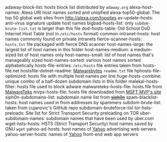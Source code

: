 adaway-block-list: hosts block list distributed by `adaway.org`
alexa-host-names: Alexa URI host names sorted and uniqified
alexa-top50-global: The top 50 global web sites from <http://alexa.com/topsites>
av-update-hosts: anti-virus signature update host names
bigbad-hosts-list: only `subdom-brute-list.txt` is larger than this file
dod-hosts-table: Old School DoD Internet Host Table (not in `/etc/hosts` format)
common-intranet-hosts: host names commonly found on private intranets
fierce-scanner-hosts: `hosts.txt` file packaged with fierce DNS scanner
host-names-large: the largest list of host names in this folder
host-names-medium: a medium-sized list of host names only
host-names-small: list of host names that's manageably sized
host-names-sorted: various host names sorted alphabetically
hosts-file-entries: `/etc/hosts` file entries taken from hosts-file.net
hostsfile-dotnet-readme: [Malwarebytes](http://hosts-file.net) `readme.txt` file
hphosts-file-optimized: hosts file with multiple host names per line
huge-hosts-combine: unique combo of a half-dozen subdomain lists in this folder 
malekal-hosts-filter: hosts file used to block adware
malwareteks-hosts-file: hosts file from [MalwareTeks](http://malwareteks.com)
mvps-hosts-file: hosts file downloaded from [MSFT MVP's site](http://mvps.org)
siph0n-subdomains-list: subdomain name list from [~~siph0n~~](http://siph0n.net)
spam-blacklist-hosts: host names used in from addresses by spammers
subdom-brute-list: taken from cujanovic's GitHub repo subdomain-bruteforce-list
tor-hsts-preloads: Site list for Strict Transport Security preloading on TOR
uber-subdomain-names: subdomain names that have been used by uber.com
wget-hsts-hosts: HSTS (Strict Transport Security) host names saved by GNU `wget`
yahoo-ad-hosts: host names of [Yahoo](http://yahoo.com) advertising web servers
yahoo-server-hosts: names of [Yahoo](http://yahoo.com) front-end web app servers

